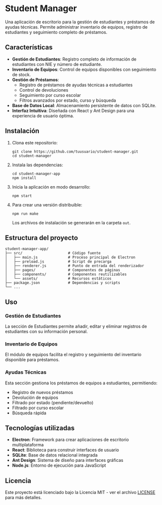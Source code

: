 # Student Manager

Una aplicación de escritorio para la gestión de estudiantes y préstamos de ayudas técnicas. Permite administrar inventario de equipos, registro de estudiantes y seguimiento completo de préstamos.

## Características

- **Gestión de Estudiantes**: Registro completo de información de estudiantes con NIE y número de estudiante.
- **Inventario de Equipos**: Control de equipos disponibles con seguimiento de stock.
- **Gestión de Préstamos**:
  - Registro de préstamos de ayudas técnicas a estudiantes
  - Control de devoluciones
  - Seguimiento por curso escolar
  - Filtros avanzados por estado, curso y búsqueda
- **Base de Datos Local**: Almacenamiento persistente de datos con SQLite.
- **Interfaz Intuitiva**: Diseñada con React y Ant Design para una experiencia de usuario óptima.

## Instalación

1. Clona este repositorio:

   ```
   git clone https://github.com/tuusuario/student-manager.git
   cd student-manager
   ```
2. Instala las dependencias:

   ```
   cd student-manager-app
   npm install
   ```
3. Inicia la aplicación en modo desarrollo:

   ```
   npm start
   ```
4. Para crear una versión distribuible:

   ```
   npm run make
   ```

   Los archivos de instalación se generarán en la carpeta `out`.

## Estructura del proyecto

```
student-manager-app/
├── src/                     # Código fuente
│   ├── main.js              # Proceso principal de Electron
│   ├── preload.js           # Script de precarga
│   ├── renderer.js          # Punto de entrada del renderizador
│   ├── pages/               # Componentes de páginas
│   ├── components/          # Componentes reutilizables
│   └── assets/              # Recursos estáticos
├── package.json             # Dependencias y scripts
└── ...
```

## Uso

### Gestión de Estudiantes

La sección de Estudiantes permite añadir, editar y eliminar registros de estudiantes con su información personal.

### Inventario de Equipos

El módulo de equipos facilita el registro y seguimiento del inventario disponible para préstamos.

### Ayudas Técnicas

Esta sección gestiona los préstamos de equipos a estudiantes, permitiendo:

- Registro de nuevos préstamos
- Devolución de equipos
- Filtrado por estado (pendiente/devuelto)
- Filtrado por curso escolar
- Búsqueda rápida

## Tecnologías utilizadas

- **Electron**: Framework para crear aplicaciones de escritorio multiplataforma
- **React**: Biblioteca para construir interfaces de usuario
- **SQLite**: Base de datos relacional integrada
- **Ant Design**: Sistema de diseño para interfaces gráficas
- **Node.js**: Entorno de ejecución para JavaScript

## Licencia

Este proyecto está licenciado bajo la Licencia MIT - ver el archivo [LICENSE](LICENSE) para más detalles.
